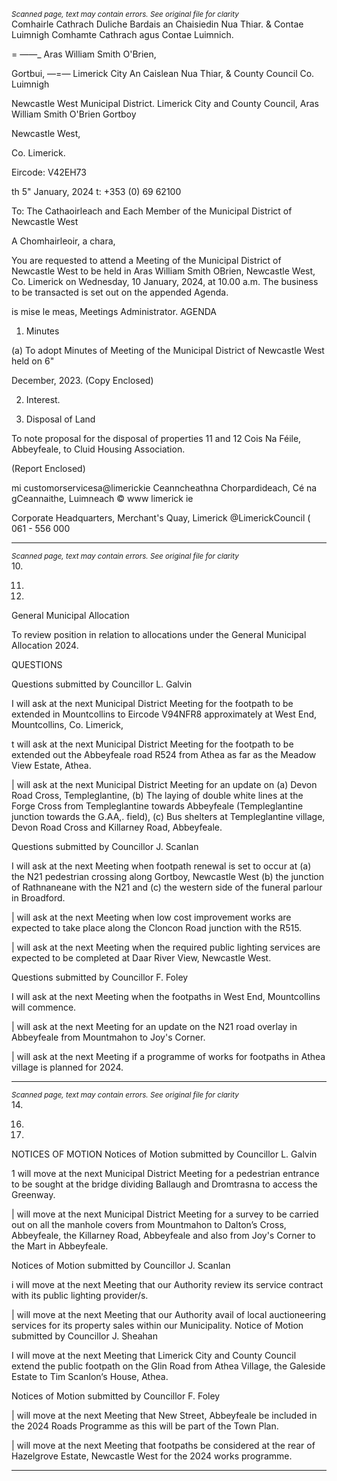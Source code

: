 *<small>Scanned page, text may contain errors. See original file for clarity</small>*  
Comhairle Cathrach Duliche Bardais an Chaisiedin Nua Thiar.
& Contae Luimnigh Comhamte Cathrach agus Contae Luimnich.

= ——_ Aras William Smith O'Brien,

Gortbui,
—=— Limerick City An Caislean Nua Thiar,
& County Council Co. Luimnigh

Newcastle West Municipal District.
Limerick City and County Council,
Aras William Smith O'Brien
Gortboy

Newcastle West,

Co. Limerick.

Eircode: V42EH73

th
5" January, 2024 t: +353 (0) 69 62100

To: The Cathaoirleach and Each Member of the Municipal District of Newcastle West

A Chomhairleoir, a chara,

You are requested to attend a Meeting of the Municipal District of Newcastle West to be held
in Aras William Smith OBrien, Newcastle West, Co. Limerick on Wednesday, 10 January,
2024, at 10.00 a.m. The business to be transacted is set out on the appended Agenda.

is mise le meas,
Meetings Administrator.
AGENDA

1. Minutes

(a) To adopt Minutes of Meeting of the Municipal District of Newcastle West held on 6"

December, 2023.
(Copy Enclosed)

2. Interest.

3. Disposal of Land

To note proposal for the disposal of properties 11 and 12 Cois Na Féile, Abbeyfeale,
to Cluid Housing Association.

(Report Enclosed)

mi customorservicesa@limerickie
Ceanncheathna Chorpardideach, Cé na gCeannaithe, Luimneach © www limerick ie

Corporate Headquarters, Merchant's Quay, Limerick @LimerickCouncil
( 061 - 556 000

---
*<small>Scanned page, text may contain errors. See original file for clarity</small>*  
10.

11.

12.

General Municipal Allocation

To review position in relation to allocations under the General Municipal Allocation
2024.

QUESTIONS

Questions submitted by Councillor L. Galvin

I will ask at the next Municipal District Meeting for the footpath to be extended in
Mountcollins to Eircode V94NFR8 approximately at West End, Mountcollins, Co.
Limerick,

t will ask at the next Municipal District Meeting for the footpath to be extended out
the Abbeyfeale road R524 from Athea as far as the Meadow View Estate, Athea.

| will ask at the next Municipal District Meeting for an update on (a) Devon Road Cross,
Templeglantine, (b) The laying of double white lines at the Forge Cross from
Templeglantine towards Abbeyfeale (Templeglantine junction towards the G.AA,.
field), (c) Bus shelters at Templeglantine village, Devon Road Cross and Killarney Road,
Abbeyfeale.

Questions submitted by Councillor J. Scanlan

I will ask at the next Meeting when footpath renewal is set to occur at (a) the N21
pedestrian crossing along Gortboy, Newcastle West (b) the junction of Rathnaneane
with the N21 and (c) the western side of the funeral parlour in Broadford.

| will ask at the next Meeting when low cost improvement works are expected to
take place along the Cloncon Road junction with the R515.

| will ask at the next Meeting when the required public lighting services are expected
to be completed at Daar River View, Newcastle West.

Questions submitted by Councillor F. Foley

I will ask at the next Meeting when the footpaths in West End, Mountcollins will
commence.

| will ask at the next Meeting for an update on the N21 road overlay in Abbeyfeale
from Mountmahon to Joy's Corner.

| will ask at the next Meeting if a programme of works for footpaths in Athea
village is planned for 2024.

---
*<small>Scanned page, text may contain errors. See original file for clarity</small>*  
14.

16.

17.

NOTICES OF MOTION
Notices of Motion submitted by Councillor L. Galvin

1 will move at the next Municipal District Meeting for a pedestrian entrance to be
sought at the bridge dividing Ballaugh and Dromtrasna to access the Greenway.

| will move at the next Municipal District Meeting for a survey to be carried out on all
the manhole covers from Mountmahon to Dalton’s Cross, Abbeyfeale, the Killarney
Road, Abbeyfeale and also from Joy's Corner to the Mart in Abbeyfeale.

Notices of Motion submitted by Councillor J. Scanlan

i will move at the next Meeting that our Authority review its service contract with its
public lighting provider/s.

| will move at the next Meeting that our Authority avail of local auctioneering services
for its property sales within our Municipality.
Notice of Motion submitted by Councillor J. Sheahan

I will move at the next Meeting that Limerick City and County Council extend the
public footpath on the Glin Road from Athea Village, the Galeside Estate to Tim
Scanlon‘s House, Athea.

Notices of Motion submitted by Councillor F. Foley

| will move at the next Meeting that New Street, Abbeyfeale be included in the 2024
Roads Programme as this will be part of the Town Plan.

| will move at the next Meeting that footpaths be considered at the rear of
Hazelgrove Estate, Newcastle West for the 2024 works programme.

---
